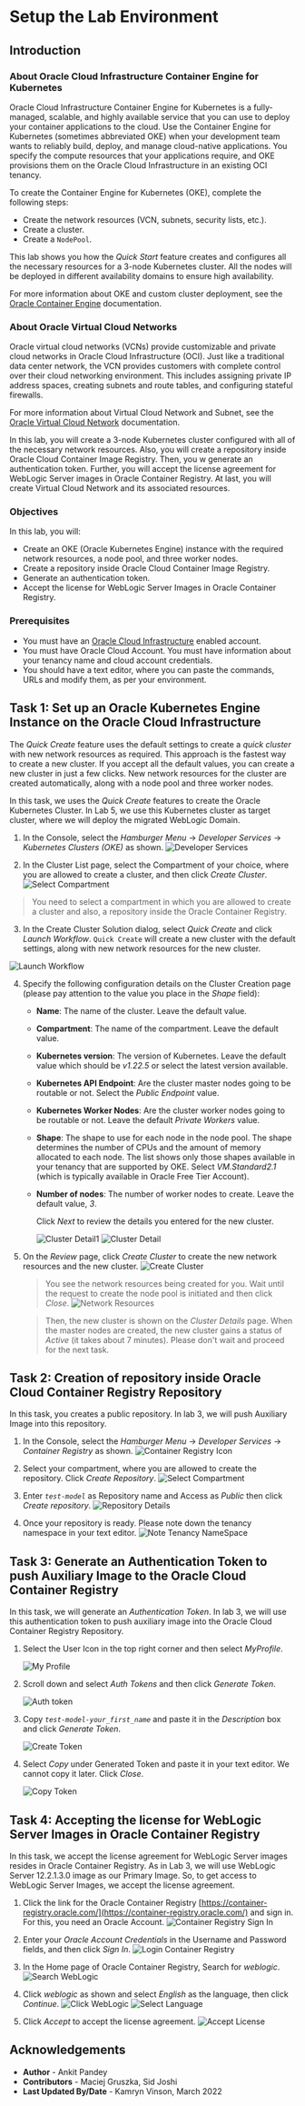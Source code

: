 # Setup the Lab Environment

## Introduction

### About Oracle Cloud Infrastructure Container Engine for Kubernetes

Oracle Cloud Infrastructure Container Engine for Kubernetes is a fully-managed, scalable, and highly available service that you can use to deploy your container applications to the cloud. Use the Container Engine for Kubernetes (sometimes abbreviated OKE) when your development team wants to reliably build, deploy, and manage cloud-native applications. You specify the compute resources that your applications require, and OKE provisions them on the Oracle Cloud Infrastructure in an existing OCI tenancy.

To create the Container Engine for Kubernetes (OKE), complete the following steps:

* Create the network resources (VCN, subnets, security lists, etc.).
* Create a cluster.
* Create a `NodePool`.

This lab shows you how the *Quick Start* feature creates and configures all the necessary resources for a 3-node Kubernetes cluster. All the nodes will be deployed in different availability domains to ensure high availability.

For more information about OKE and custom cluster deployment, see the [Oracle Container Engine](https://docs.cloud.oracle.com/iaas/Content/ContEng/Concepts/contengoverview.htm) documentation.

### About Oracle Virtual Cloud Networks

Oracle virtual cloud networks (VCNs) provide customizable and private cloud networks in Oracle Cloud Infrastructure (OCI). Just like a traditional data center network, the VCN provides customers with complete control over their cloud networking environment. This includes assigning private IP address spaces, creating subnets and route tables, and configuring stateful firewalls.

For more information about Virtual Cloud Network and Subnet, see the [Oracle Virtual Cloud Network](https://www.oracle.com/in/cloud/networking/virtual-cloud-network/) documentation.


In this lab, you will create a 3-node Kubernetes cluster configured with all of the necessary network resources. Also, you will create a repository inside Oracle Cloud Container Image Registry. Then, you w generate an authentication token. Further, you will accept the license agreement for WebLogic Server images in Oracle Container Registry. At last, you will create Virtual Cloud Network and its associated resources.

### Objectives

In this lab, you will:

* Create an OKE (Oracle Kubernetes Engine) instance with the required network resources, a node pool, and three worker nodes.
* Create a repository inside Oracle Cloud Container Image Registry.
* Generate an authentication token.
* Accept the license for WebLogic Server Images in Oracle Container Registry.

### Prerequisites

* You must have an [Oracle Cloud Infrastructure](https://cloud.oracle.com/en_US/cloud-infrastructure) enabled account.
* You must have Oracle Cloud Account. You must have information about your tenancy name and cloud account credentials.
* You should have a text editor, where you can paste the commands, URLs and modify them, as per your environment.


## Task 1: Set up an Oracle Kubernetes Engine Instance on the Oracle Cloud Infrastructure

The *Quick Create* feature uses the default settings to create a *quick cluster* with new network resources as required. This approach is the fastest way to create a new cluster. If you accept all the default values, you can create a new cluster in just a few clicks. New network resources for the cluster are created automatically, along with a node pool and three worker nodes.

In this task, we uses the *Quick Create* features to create the Oracle Kubernetes Cluster. In Lab 5, we use this Kubernetes cluster as target cluster, where we will deploy the migrated WebLogic Domain.

1. In the Console, select the *Hamburger Menu* -> *Developer Services* -> *Kubernetes Clusters (OKE)* as shown.
        ![Developer Services](images/DeveloperServices.png)

2. In the Cluster List page, select the Compartment of your choice, where you are allowed to create a cluster, and then click *Create Cluster*.
        ![Select Compartment](images/SelectCompartmentCluster.png)
> You need to select a compartment in which you are allowed to create a cluster and also, a repository inside the Oracle Container Registry.

3. In the Create Cluster Solution dialog, select *Quick Create* and click *Launch Workflow*. `Quick Create` will create a new cluster with the default settings, along with new network resources for the new cluster.

![Launch Workflow](images/LaunchWorkflow.png)

4. Specify the following configuration details on the Cluster Creation page (please pay attention to the value you place in the *Shape* field):

    * **Name**: The name of the cluster. Leave the default value.
    * **Compartment**: The name of the compartment. Leave the default value.
    * **Kubernetes version**: The version of Kubernetes. Leave the default value which should be *v1.22.5* or select the latest version available.
    * **Kubernetes API Endpoint**: Are the cluster master nodes going to be routable or not. Select the *Public Endpoint* value.
    * **Kubernetes Worker Nodes**: Are the cluster worker nodes going to be routable or not. Leave the default *Private Workers* value.
    * **Shape**: The shape to use for each node in the node pool. The shape determines the number of CPUs and the amount of memory allocated to each node. The list shows only those shapes available in your tenancy that are supported by OKE. Select *VM.Standard2.1* (which is typically available in Oracle Free Tier Account).
    * **Number of nodes**: The number of worker nodes to create. Leave the default value, *3*.

        Click *Next* to review the details you entered for the new cluster.

        ![Cluster Detail1](images/ClusterDetail1.png)
        ![Cluster Detail](images/ClusterDetail2.png)

5. On the *Review* page, click *Create Cluster* to create the new network resources and the new cluster.
        ![Create Cluster](images/CreateCluster.png)
    > You see the network resources being created for you. Wait until the request to create the node pool is initiated and then click *Close*.
      ![Network Resources](images/NetworkResources.png)


    > Then, the new cluster is shown on the *Cluster Details* page. When the master nodes are created, the new cluster gains a status of *Active* (it takes about 7 minutes). Please don't wait and proceed for the next task.

## Task 2: Creation of repository inside Oracle Cloud Container Registry Repository

In this task, you creates a public repository. In lab 3, we will push Auxiliary Image into this repository.

1. In the Console, select the *Hamburger Menu* -> *Developer Services* -> *Container Registry* as shown.
    ![Container Registry Icon](images/ContainerRegistryIcon.png)

2. Select your compartment, where you are allowed to create the repository. Click *Create Repository*.
    ![Select Compartment](images/SelectCompartment.png)

3. Enter *`test-model`* as Repository name and Access as *Public* then click *Create repository*.
    ![Repository Details](images/RepositoryDetails.png)

4. Once your repository is ready. Please note down the tenancy namespace in your text editor.
    ![Note Tenancy NameSpace](images/NoteTenancyNamespace.png)



## Task 3: Generate an Authentication Token to push Auxiliary Image to the Oracle Cloud Container Registry

In this task, we will generate an *Authentication Token*. In lab 3, we will use this authentication token to push auxiliary image into the Oracle Cloud Container Registry Repository.

1. Select the User Icon in the top right corner and then select *MyProfile*.

    ![My Profile](images/MyProfile.png)

2. Scroll down and select *Auth Tokens* and then click *Generate Token*.

    ![Auth token](images/AuthToken.png)

3. Copy *`test-model-your_first_name`* and paste it in the *Description* box and click *Generate Token*.

    ![Create Token](images/CreateToken.png)

4. Select *Copy* under Generated Token and paste it in your text editor. We cannot copy it later. Click *Close*.

    ![Copy Token](images/CopyToken.png)

## Task 4: Accepting the license for WebLogic Server Images in Oracle Container Registry

In this task, we accept the license agreement for WebLogic Server images resides in Oracle Container Registry. As in Lab 3, we will use WebLogic Server 12.2.1.3.0 image as our Primary Image. So, to get access to WebLogic Server Images, we accept the license agreement.

1. Click the link for the Oracle Container Registry [https://container-registry.oracle.com/](https://container-registry.oracle.com/) and sign in. For this, you need an Oracle Account.
    ![Container Registry Sign In](images/ContainerRegistrySignIn.png)
    
2. Enter your *Oracle Account Credentials* in the Username and Password fields, and then click *Sign In*.
    ![Login Container Registry](images/LoginContainerRegistry.png)

3. In the Home page of Oracle Container Registry, Search for *weblogic*.
    ![Search WebLogic](images/SearchWebLogic.png)

4. Click *weblogic* as shown and select *English* as the language, then click *Continue*.
    ![Click WebLogic](images/ClickWebLogic.png)
    ![Select Language](images/SelectLanguage.png)

5. Click *Accept* to accept the license agreement.
    ![Accept License](images/AcceptLicense.png)



## Acknowledgements

* **Author** -  Ankit Pandey
* **Contributors** - Maciej Gruszka, Sid Joshi
* **Last Updated By/Date** - Kamryn Vinson, March 2022
